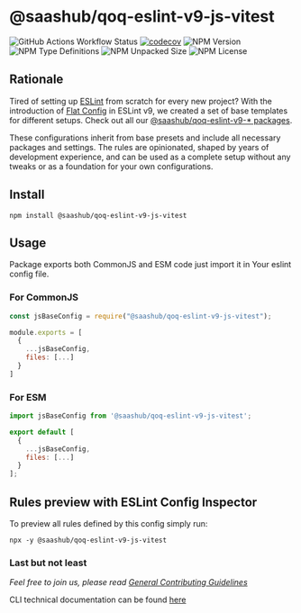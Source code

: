 # @saashub/qoq-eslint-v9-js-vitest

![GitHub Actions Workflow Status](https://img.shields.io/github/actions/workflow/status/saashub-it/qoq/main.yml) [![codecov](https://codecov.io/gh/saashub-it/qoq/graph/badge.svg?flag=eslint-v9-js-vitest&token=PQ1XAQQ257)](https://codecov.io/gh/saashub-it/qoq/flags/eslint-v9-js-vitest) ![NPM Version](https://img.shields.io/npm/v/%40saashub%2Fqoq-eslint-v9-js-vitest)
![NPM Type Definitions](https://img.shields.io/npm/types/%40saashub%2Fqoq-eslint-v9-js-vitest) ![NPM Unpacked Size](https://img.shields.io/npm/unpacked-size/%40saashub%2Fqoq-eslint-v9-js-vitest) ![NPM License](https://img.shields.io/npm/l/%40saashub%2Fqoq-eslint-v9-js-vitest)

## Rationale

Tired of setting up [ESLint](https://www.npmjs.com/package/eslint) from scratch for every new project? With the introduction of [Flat Config](https://eslint.org/docs/latest/use/configure/configuration-files) in ESLint v9, we created a set of base templates for different setups. Check out all our [@saashub/qoq-eslint-v9-\* packages](https://www.npmjs.com/search?q=%40saashub%2Fqoq-eslint-v9-).

These configurations inherit from base presets and include all necessary packages and settings. The rules are opinionated, shaped by years of development experience, and can be used as a complete setup without any tweaks or as a foundation for your own configurations.

## Install

    npm install @saashub/qoq-eslint-v9-js-vitest

## Usage

Package exports both CommonJS and ESM code just import it in Your eslint config file.

### For CommonJS

```js
const jsBaseConfig = require("@saashub/qoq-eslint-v9-js-vitest");

module.exports = [
  {
    ...jsBaseConfig,
    files: [...]
  }
]
```

### For ESM

```js
import jsBaseConfig from '@saashub/qoq-eslint-v9-js-vitest';

export default [
  {
    ...jsBaseConfig,
    files: [...]
  }
];
```

## Rules preview with ESLint Config Inspector

To preview all rules defined by this config simply run:

    npx -y @saashub/qoq-eslint-v9-js-vitest

### Last but not least

_Feel free to join us, please read [General Contributing Guidelines](https://github.com/saashub-it/qoq/blob/master/.github/CONTRIBUTING.md)_

CLI technical documentation can be found [here](../eslint-v9/PROJECT.md)

